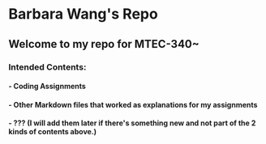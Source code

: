 # Barbara Wang's Repo
## Welcome to my repo for MTEC-340~
### Intended Contents:
#### - Coding Assignments 
#### - Other Markdown files that worked as explanations for my assignments
#### - ??? (I will add them later if there's something new and not part of the 2 kinds of contents above.)